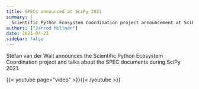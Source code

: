 ```yaml
---
title: SPECs announced at SciPy 2021
summary: |
  Scientific Python Ecosystem Coordination project announcement at SciPy2021.
authors: ["Jarrod Millman"]
date: 2021-04-21
sidebar: false
---
```


Stéfan van der Walt announces the Scientific Python Ecosystem Coordination project and
talks about the SPEC documents during SciPy 2021.

{{< youtube page="video" >}}{{< /youtube >}}
